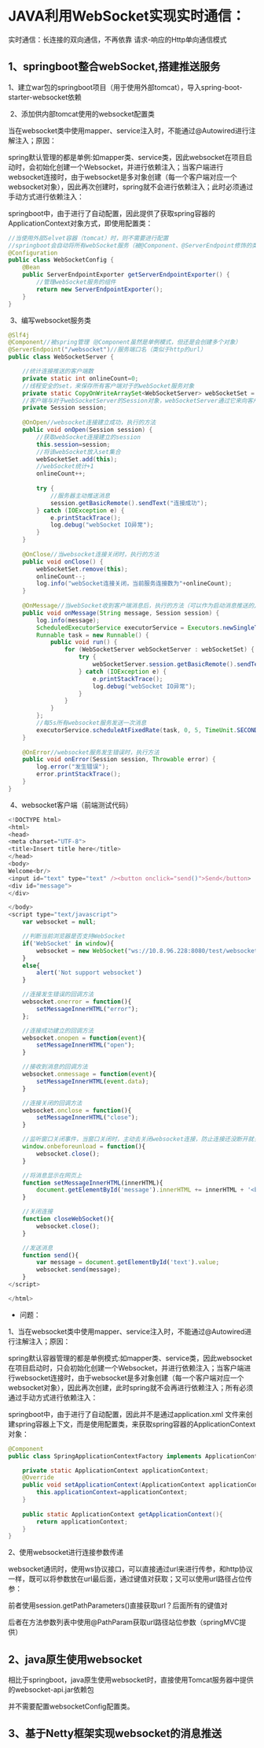 # JAVA利用WebSocket实现实时通信：

实时通信：长连接的双向通信，不再依靠 请求-响应的Http单向通信模式

## **1、springboot整合webSocket,搭建推送服务**

​    1、建立war包的springboot项目（用于使用外部tomcat），导入spring-boot-starter-websocket依赖

​	2、添加供内部tomcat使用的websocket配置类	

当在websocket类中使用mapper、service注入时，不能通过@Autowired进行注解注入；原因：

spring默认管理的都是单例:如mapper类、service类，因此websocket在项目启动时，会初始化创建一个Websocket，并进行依赖注入；当客户端进行websocket连接时，由于websocket是多对象创建（每一个客户端对应一个websocket对象），因此再次创建时，spring就不会进行依赖注入；此时必须通过手动方式进行依赖注入：

springboot中，由于进行了自动配置，因此提供了获取spring容器的ApplicationContext对象方式，即使用配置类：

````java
//当使用外部Selvet容器（tomcat）时，则不需要进行配置
//springboot会自动将所有webSocket服务（被@Component、@ServerEndpoint修饰的类交给外部容器管理
@Configuration 
public class WebSocketConfig {
	@Bean
	public ServerEndpointExporter getServerEndpointExporter() {
		//管理webSocket服务的组件
		return new ServerEndpointExporter();
	}	
}
````

​	3、编写websocket服务类

````java
@Slf4j
@Component//被spring管理（@Component虽然是单例模式，但还是会创建多个对象）
@ServerEndpoint("/websocket")//服务端口名（类似于http的url）
public class WebSocketServer {

	//统计连接推送的客户端数
	private static int onlineCount=0;
	//线程安全的set，来保存所有客户端对于的webSocket服务对象
	private static CopyOnWriteArraySet<WebSocketServer> webSocketSet = new CopyOnWriteArraySet<WebSocketServer>();
	//客户端与对于webSocketServer的Session对象，webSocketServer通过它来向客户端发送数据
	private Session session;
	
	@OnOpen//websocket连接建立成功，执行的方法
	public void onOpen(Session session) {
		//获取webSocket连接建立的session
		this.session=session;
		//将该webSocket放入set集合
		webSocketSet.add(this);
		//webSocket统计+1
		onlineCount++;
		
		try {
			//服务器主动推送消息
			session.getBasicRemote().sendText("连接成功");
		} catch (IOException e) {
			e.printStackTrace();
			log.debug("webSocket IO异常");
		}
	}
	
	@OnClose//当websocket连接关闭时，执行的方法
	public void onClose() {
		webSocketSet.remove(this);
		onlineCount--;
		log.info("webSocket连接关闭，当前服务连接数为"+onlineCount);
	}
	
	@OnMessage//当webSocket收到客户端消息后，执行的方法（可以作为启动消息推送的入口）
	public void onMessage(String message, Session session) {
		log.info(message);
		ScheduledExecutorService executorService = Executors.newSingleThreadScheduledExecutor();
		Runnable task = new Runnable() {
			public void run() {
				for (WebSocketServer webSocketServer : webSocketSet) {
					try {                       
						webSocketServer.session.getBasicRemote().sendText("当前时间："+System.currentTimeMillis());
					} catch (IOException e) {
						e.printStackTrace();
						log.debug("webSocket IO异常");
					}
				}
			}
		};
		//每5s所有websocket服务发送一次消息
		executorService.scheduleAtFixedRate(task, 0, 5, TimeUnit.SECONDS);
	}
	
	@OnError//websocket服务发生错误时，执行方法
	public void onError(Session session, Throwable error) {
		log.error("发生错误");
		error.printStackTrace();
	}
}
````

​		4、websocket客户端（前端测试代码）

````js
<!DOCTYPE html>
<html>
<head>
<meta charset="UTF-8">
<title>Insert title here</title>
</head>
<body>
Welcome<br/>
<input id="text" type="text" /><button onclick="send()">Send</button>    <button onclick="closeWebSocket()">Close</button>
<div id="message">
</div>

</body>
<script type="text/javascript">
    var websocket = null;

    //判断当前浏览器是否支持WebSocket
    if('WebSocket' in window){
        websocket = new WebSocket("ws://10.8.96.228:8080/test/websocket");
    }
    else{
        alert('Not support websocket')
    }

    //连接发生错误的回调方法
    websocket.onerror = function(){
        setMessageInnerHTML("error");
    };

    //连接成功建立的回调方法
    websocket.onopen = function(event){
        setMessageInnerHTML("open");
    }

    //接收到消息的回调方法
    websocket.onmessage = function(event){
        setMessageInnerHTML(event.data);
    }

    //连接关闭的回调方法
    websocket.onclose = function(){
        setMessageInnerHTML("close");
    }

    //监听窗口关闭事件，当窗口关闭时，主动去关闭websocket连接，防止连接还没断开就关闭窗口，server端会抛异常。
    window.onbeforeunload = function(){
        websocket.close();
    }

    //将消息显示在网页上
    function setMessageInnerHTML(innerHTML){
        document.getElementById('message').innerHTML += innerHTML + '<br/>';
    }

    //关闭连接
    function closeWebSocket(){
        websocket.close();
    }

    //发送消息
    function send(){
        var message = document.getElementById('text').value;
        websocket.send(message);
    }
</script>

</html>
````

- 问题：

1、当在websocket类中使用mapper、service注入时，不能通过@Autowired进行注解注入；原因：

spring默认容器管理的都是单例模式:如mapper类、service类，因此websocket在项目启动时，只会初始化创建一个Websocket，并进行依赖注入；当客户端进行websocket连接时，由于websocket是多对象创建（每一个客户端对应一个websocket对象），因此再次创建，此时spring就不会再进行依赖注入；所有必须通过手动方式进行依赖注入：

springboot中，由于进行了自动配置，因此并不是通过application.xml 文件来创建spring容器上下文，而是使用配置类，来获取spring容器的ApplicationContext对象：

```java
@Component
public class SpringApplicationContextFactory implements ApplicationContextAware{

	private static ApplicationContext applicationContext;
	@Override
	public void setApplicationContext(ApplicationContext applicationContext) throws BeansException {
		this.applicationContext=applicationContext;
	}
	
	public static ApplicationContext getApplicationContext(){
		return applicationContext;
	}
}
```

2、使用websocket进行连接参数传递

​	websocket通讯时，使用ws协议接口，可以直接通过url来进行传参，和http协议一样，既可以将参数放在url最后面，通过键值对获取；又可以使用url路径占位传参：

前者使用session.getPathParameters()直接获取url？后面所有的键值对

后者在方法参数列表中使用@PathParam获取url路径站位参数（springMVC提供）

## 2、java原生使用websocket

相比于springboot，java原生使用websocket时，直接使用Tomcat服务器中提供的websocket-api.jar依赖包

并不需要配置websocketConfig配置类。

## 3、基于Netty框架实现websocket的消息推送

